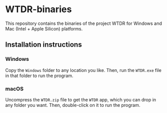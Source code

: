 # WTDR-binaries

This repository contains the binaries of the project WTDR for Windows and Mac (Intel + Apple Silicon) platforms.



## Installation instructions

### Windows

Copy the `Windows` folder to any location you like. Then, run the `WTDR.exe` file in that folder to run the program.



### macOS

Uncompress the `WTDR.zip` file to get the `WTDR` app, which you can drop in any folder you want. Then, double-click on it to run the program.
